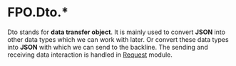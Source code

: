  # FPO.Dto.*

 Dto stands for **data transfer object**. It is mainly used to convert **JSON** into other data types which we can work with later. Or convert these data types into **JSON** with which we can send to the backline. The sending and receiving data interaction is handled in [Request](Request.md) module.